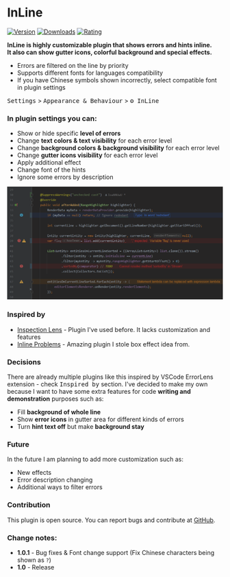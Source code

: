 # InLine
[![Version](https://img.shields.io/jetbrains/plugin/v/21051-inline.svg?color=aa3030)](https://plugins.jetbrains.com/plugin/21051-inline)
[![Downloads](https://img.shields.io/jetbrains/plugin/d/21051-inline.svg?color=aa3090)](https://plugins.jetbrains.com/plugin/21051-inline)
[![Rating](https://img.shields.io/jetbrains/plugin/r/rating/21051-inline?color=30aa30)](https://plugins.jetbrains.com/plugin/21051-inline)
<!-- Plugin description -->
 __InLine is highly customizable plugin that shows errors and hints inline.__\
 __It also can show gutter icons, colorful background and special effects.__

* Errors are filtered on the line by priority
* Supports different fonts for languages compatibility 
* If you have Chinese symbols shown incorrectly, select compatible font in plugin settings

<kbd>Settings</kbd> > <kbd>Appearance & Behaviour</kbd> > <kbd>⚙ InLine</kbd>
### In plugin settings you can:
* Show or hide specific __level of errors__
* Change __text colors & text visibility__ for each error level
* Change __background colors & background visibility__ for each error level
* Change __gutter icons visibility__ for each error level
* Apply additional effect
* Change font of the hints
* Ignore some errors by description

![](https://raw.githubusercontent.com/IoaNNUwU/InLine/main/media/github_example.png)

### Inspired by
* [Inspection Lens](https://plugins.jetbrains.com/plugin/19678-inspection-lens) - Plugin I've used before.
It lacks customization and features
* [Inline Problems](https://plugins.jetbrains.com/plugin/20789-inlineproblems) - Amazing plugin I stole box effect idea from.

### Decisions

There are already multiple plugins like this inspired by VSCode ErrorLens extension - check <kbd>Inspired by</kbd> section.
I've decided to make my own because I want to have some extra features for code __writing and demonstration__ purposes such as:
* Fill __background of whole line__
* Show __error icons__ in gutter area for different kinds of errors
* Turn __hint text off__ but make __background stay__

### Future

In the future I am planning to add more customization such as:
* New effects
* Error description changing
* Additional ways to filter errors

### Contribution

This plugin is open source. You can report bugs and contribute at [GitHub](https://github.com/IoaNNUwU/InLine).

<!-- Plugin description end -->
### Change notes:
<!-- Change notes -->
* __1.0.1__ - Bug fixes & Font change support (Fix Chinese characters being shown as `?`)
* __1.0__ - Release
<!-- Change notes end -->
